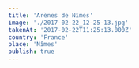 ```yaml
---
title: 'Arènes de Nîmes'
image: './2017-02-22_12-25-13.jpg'
takenAt: '2017-02-22T11:25:13.000Z'
country: 'France'
place: 'Nîmes'
publish: true
---
```

